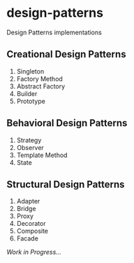 # design-patterns
Design Patterns implementations

## Creational Design Patterns
1. Singleton
1. Factory Method
1. Abstract Factory
1. Builder
1. Prototype

## Behavioral Design Patterns
1. Strategy
1. Observer
1. Template Method
1. State

## Structural Design Patterns
1. Adapter
1. Bridge
1. Proxy
1. Decorator
1. Composite
1. Facade


_Work in Progress..._
